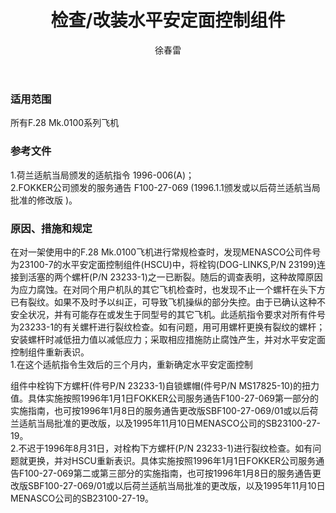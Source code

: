﻿---
amendno: 39-1571  
cadno: CAD1996-F100-01  
title: 检查/改装水平安定面控制组件  
publishdate: 1996-02-28  
effdate: 1996-02-15  
acmodels: ["F100"]  
tags: []  
engs: []  
pns: ["23100-7","23233-1"]  
mfrs: ["FOKKER","MENASCO"]  
admins: 华东管理局  
author: 徐春雷  
---
  
### 适用范围  
所有F.28 Mk.0100系列飞机  
  
<!--more-->  
### 参考文件  
  1.荷兰适航当局颁发的适航指令 1996-006(A)；  
  2.FOKKER公司颁发的服务通告 F100-27-069 (1996.1.1颁发或以后荷兰适航当局批准的修改版 )。  
  
### 原因、措施和规定  

  在对一架使用中的F.28 Mk.0100飞机进行常规检查时，发现MENASCO公司件号为23100-7的水平安定面控制组件(HSCU)中，将栓钩(DOG-LINKS,P/N 23199)连接到活塞的两个螺杆(P/N 23233-1)之一已断裂。随后的调查表明，这种故障原因为应力腐蚀。在对同个用户机队的其它飞机检查时，也发现不止一个螺杆在头下方已有裂纹。如果不及时予以纠正，可导致飞机操纵的部分失控。由于已确认这种不安全状况，并有可能存在或发生于同型号的其它飞机。此适航指令要求对所有件号为23233-1的有关螺杆进行裂纹检查。如有问题，用可用螺杆更换有裂纹的螺杆；安装螺杆时减低扭力值以减低应力；采取相应措施防止腐蚀产生，并对水平安定面控制组件重新表识。  
  1.在这个适航指令生效后的三个月内，重新确定水平安定面控制  
  
组件中栓钩下方螺杆(件号P/N 23233-1)自锁螺帽(件号P/N MS17825-10)的扭力值。具体实施按照1996年1月1日FOKKER公司服务通告F100-27-069第一部分的实施指南，也可按1996年1月8日的服务通告更改版SBF100-27-069/01或以后荷兰适航当局批准的更改版，以及1995年11月10日MENASCO公司的SB23100-27-19。  
2.不迟于1996年8月31日，对栓构下方螺杆(P/N 23233-1)进行裂纹检查。如有问题就更换，并对HSCU重新表识。具体实施按照1996年1月1日FOKKER公司服务通告F100-27-069第二或第三部分的实施指南，也可按1996年1月8日的服务通告更改版SBF100-27-069/01或以后荷兰适航当局批准的更改版，以及1995年11月10日MENASCO公司的SB23100-27-19。  
